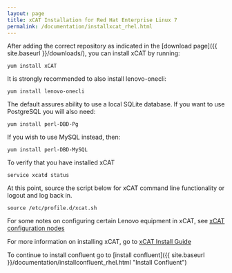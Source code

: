 ```yaml
---
layout: page
title: xCAT Installation for Red Hat Enterprise Linux 7
permalink: /documentation/installxcat_rhel.html
---
```


After adding the correct repository as indicated in the [download page]({{ site.baseurl }}/downloads/), you can install xCAT by running:

    yum install xCAT

It is strongly recommended to also install lenovo-onecli:

    yum install lenovo-onecli

The default assures ability to use a local SQLite database.  If you want to use PostgreSQL you will also need:

    yum install perl-DBD-Pg

If you wish to use MySQL instead, then:

    yum install perl-DBD-MySQL

To verify that you have installed xCAT

    service xcatd status

At this point, source the script below for xCAT command line functionality or logout and log back in. 

    source /etc/profile.d/xcat.sh

For some notes on configuring certain Lenovo equipment in xCAT, see [xCAT configuration nodes]({{site.baseurl}}/documentation/xcatconfignotes.html "xCAT config notes")

For more information on installing xCAT, go to [xCAT Install Guide](http://xcat-docs.readthedocs.io/en/stable/guides/install-guides/index.html "xCAT Install Guide")

To continue to install confluent go to [install confluent]({{ site.baseurl }}/documentation/installconfluent_rhel.html "Install Confluent")

